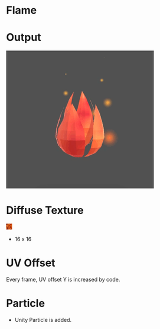 # Flame

# Output

![alt tag](./output.gif)

# Diffuse Texture

![alt tag](./diffuse.png)

* 16 x 16 

# UV Offset

Every frame, UV offset Y is increased by code.

# Particle

* Unity Particle is added.